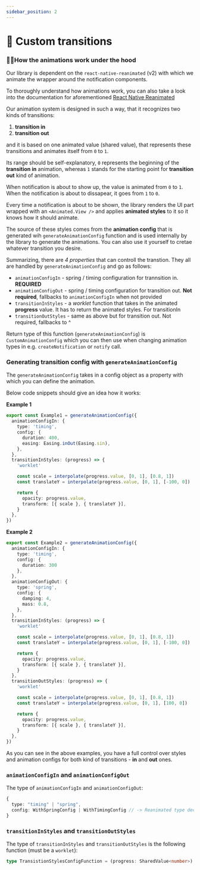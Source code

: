 ```yaml
---
sidebar_position: 2
---
```


# 💫 Custom transitions

### 👩🏽‍How the animations work under the hood

Our library is dependent on the `react-native-reanimated` (v2) with which we animate the wrapper around the notification components.

To thoroughly understand how animations work, you can also take a look into the documentation for aforementioned [React Native Reanimated](https://docs.swmansion.com/react-native-reanimated/)

Our animation system is designed in such a way, that it recognizes two kinds of transitions:

1. **transition in**
2. **transition out**

and it is based on one animated value (shared value), that represents these transitions and animates itself from `0` to `1`.

Its range should be self-explanatory, `0` represents the beginning of the **transition in** animation, whereas `1` stands for the starting point for **transition out** kind of animation.

When notification is about to show up, the value is animated from `0` to `1`. When the notification is about to dissapear, it goes from `1` to `0`.

Every time a notification is about to be shown, the library renders the UI part wrapped with an `<Animated.View />` and applies **animated styles** to it so it knows how it should animate.

The source of these styles comes from the **animation config** that is generated wih `generateAnimationConfig` function and is used internally by the library to generate the animations. You can also use it yourself to cretae whatever transition you desire.

Summarizing, there are *4 properties* that can controll the transtion. They all are handled by `generateAnimationConfig` and go as follows:

- `animationConfigIn` - spring / timing configuration for trannsition in. **REQUIRED**
- `animationConfigOut` - spring / timing configuration for transition out. **Not required**, fallbacks to `animationConfigIn` when not provided
- `transitionInStyles` - a _worklet_ function that takes in the animated **progress** value. It has to return the animated styles. For transitionIn
- `transitionOutStyles` - same as above but for transition out. Not required, fallbacks to ^

Return type of this function (`generateAnimationConfig`) is `CustomAnimationConfig` which you can then use when changing animation types in e.g. `createNotification` or `notify` call.

### Generating transition config with `generateAnimationConfig`

The `generateAnimationConfig` takes in a config object as a property with which you can define the animation.

Below code snippets should give an idea how it works:

**Example 1**
```typescript
export const Example1 = generateAnimationConfig({
  animationConfigIn: {
    type: 'timing',
    config: {
      duration: 400,
      easing: Easing.inOut(Easing.sin),
    },
  },
  transitionInStyles: (progress) => {
    'worklet'

    const scale = interpolate(progress.value, [0, 1], [0.8, 1])
    const translateY = interpolate(progress.value, [0, 1], [-100, 0])

    return {
      opacity: progress.value,
      transform: [{ scale }, { translateY }],
    }
  },
})
```

**Example 2**
```typescript
export const Example2 = generateAnimationConfig({
  animationConfigIn: {
    type: 'timing',
    config: {
      duration: 300
    },
  },
  animationConfigOut: {
    type: 'spring',
    config: {
      damping: 4,
      mass: 0.8,
    },
  },
  transitionInStyles: (progress) => {
    'worklet'

    const scale = interpolate(progress.value, [0, 1], [0.8, 1])
    const translateY = interpolate(progress.value, [0, 1], [-100, 0])

    return {
      opacity: progress.value,
      transform: [{ scale }, { translateY }],
    }
  },
  transitionOutStyles: (progress) => {
    'worklet'

    const scale = interpolate(progress.value, [0, 1], [0.8, 1])
    const translateY = interpolate(progress.value, [0, 1], [100, 0])

    return {
      opacity: progress.value,
      transform: [{ scale }, { translateY }],
    }
  },
})
```

As you can see in the above examples, you have a full control over styles and animation configs for both kind of transitions - **in** and **out** ones.

### `animationConfigIn` and `animationConfigOut`

The type of `animationConfigIn` and `animationConfigOut`:

```typescript
{
  type: "timing" | "spring",
  config: WithSpringConfig | WithTimingConfig // -> Reanimated type declarations
}
```

### `transitionInStyles` and `transitionOutStyles`

The type of `transitionInStyles` and `transitionOutStyles` is the
following function (must be a `worklet`):

```typescript
type TransistionStylesConfigFunction = (progress: SharedValue<number>) => AnimatedStylesType
```
